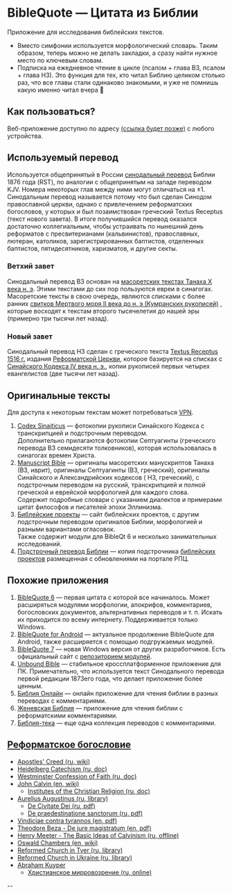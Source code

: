 # BibleQuote — Цитата из Библии

Приложение для исследования библейских текстов.

* Вместо симфонии используется морфологический словарь. Таким образом, теперь можно не
  делать закладки, а сразу найти нужное место по ключевым словам.
* Подписка на ежедневное чтение в цикле (псалом + глава ВЗ, псалом + глава НЗ). Это функция для тех, кто читал Библию
  целиком столько раз, что все главы стали одинаково знакомыми, и уже не помнишь какую именно читал вчера 🙂

## Как пользоваться?

Веб-приложение доступно по адресу [(ссылка будет позже)](#) с любого устройства.

## Используемый перевод

Используется общепринятый в России [синодальный перевод](https://ru.wikipedia.org/wiki/Синодальный_перевод)
Библии 1876 года (RST), по аналогии с общепринятым на западе переводом KJV. Номера некоторых глав между ними
могут отличаться на ±1. Синодальным перевод называется потому что был сделан Синодом православной церкви,
однако с привлечением реформатских богословов, у которых и был позаимствован
греческий Textus Receptus (текст нового завета). В итоге получившийся перевод оказался достаточно коллегиальным, чтобы
устраивать по нынешний день реформатов с пресвитерианами (кальвинистов), православных, лютеран, католиков,
зарегистрированных баптистов, отделенных баптистов, пятидесятников, харизматов, и другие секты.

### Ветхий завет

Синодальный перевод ВЗ основан
на [масоретских текстах Танаха X века н. э](https://ru.wikipedia.org/wiki/Масоретский_текст). Этими текстами до сих пор
пользуются евреи в синагогах. Масоретские тексты в свою очередь, являются списками с более
ранних [свитков Мертвого моря II века до н. э (Кумранских рукописей)](https://ru.wikipedia.org/wiki/Кумранские_рукописи)
, которые восходят к текстам второго тысячелетия до нашей эры (примерно три тысячи лет назад).

### Новый завет

Синодальный перевод НЗ сделан с греческого
текста [Textus Receptus 1516 г.](https://ru.wikipedia.org/wiki/Textus_Receptus)
издания [Реформатской Церкви](https://en.wikipedia.org/wiki/Calvinism), которое базируется на списках
с [Синайского Кодекса IV века н. э.](https://ru.wikipedia.org/wiki/Синайский_кодекс), копии рукописей первых четырех
евангелистов (две тысячи лет назад).

## Оригинальные тексты

Для доступа к некоторым текстам может потребоваться [VPN](https://github.com/getlantern/download).

1. [Codex Sinaiticus](https://codexsinaiticus.org/ru/codex/) — фотокопии рукописи Синайского Кодекса с транскрипцией и
   подстрочным переводом.  
   Дополнительно прилагаются фотокопии Септуагинты (греческого перевода ВЗ семидесяти толковников), которая
   использовалась в синагогах времен Христа.
2. [Manuscript Bible](https://manuscript-bible.ru) — оригиналы масоретских манускриптов Танаха (ВЗ, иврит), оригиналы
   Септуагинты (ВЗ, греческий), оригиналы Синайского и Александрийских кодексов (
   НЗ, греческий), с подстрочным переводом на русский, транскрипцией и полной греческой и еврейской морфологией для
   каждого слова.  
   Содержит подробные словари с указанием диалектов и примерами цитат философов и писателей эпохи Эллинизма.
3. [Библейские проекты](https://www.bible.in.ua/) — сайт библейских проектов, с другим подстрочным переводом оригиналов
   Библии, морфологией и разными вариантами огласовок.   
   Также содержит модули для BibleQt 6 и несколько занимательных исследований.
4. [Подстрочный перевод Библии](https://azbyka.ru/biblia/UBS/index.htm)
   — копия подстрочника [библейских проектов](https://www.bible.in.ua/) размещенная с обновлениями на портале РПЦ.

## Похожие приложения

1. [BibleQuote 6](https://github.com/YakushevVladimir/biblequote) — первая цитата с которой все начиналось.
   Может расширяться модулями морфологии, апокрифов, комментариев, богословских документов, альтернативных переводов и
   т. п. Искать их приходится по всему интернету. Поддерживается только Windows.
2. [BibleQuote for Android](https://github.com/YakushevVladimir/BibleQuote-for-Android) — актуальное продолжение
   BibleQuote для Android, также расширяется с помощью подгружаемых модулей.
3. [BibleQuote 7](https://github.com/BibleQuote/BibleQuote) — новая Windows версия от других разработчиков. Есть
   официальный сайт с [репозиторием модулей](https://github.com/BibleQuote/BibleQuote-Modules).
4. [Unbound Bible](https://github.com/vrybant/unboundbible) — стабильное кроссплатформенное приложение для ПК.
   Примечательно, что используется текст Синодального перевода
   первой редакции 1873его года, что делает приложение более ценным.
5. [Библия Онлайн](https://bible.by/) — онлайн приложение для чтения библии в разных переводах с комментариями.
6. [Женевская Библия](https://geneva-bible.ru/) — приложение для чтения библии с реформатскими комментариями.
7. [Библия-тека](https://bible-teka.com/) — еще одна коллекция переводов с комментариями.

## [Реформатское богословие](https://en.wikipedia.org/wiki/Calvinism)

* [Apostles' Creed (ru, wiki)](https://ru.wikipedia.org/wiki/%D0%90%D0%BF%D0%BE%D1%81%D1%82%D0%BE%D0%BB%D1%8C%D1%81%D0%BA%D0%B8%D0%B9_%D0%A1%D0%B8%D0%BC%D0%B2%D0%BE%D0%BB_%D0%B2%D0%B5%D1%80%D1%8B)
* [Heidelberg Catechism (ru, doc)](https://www.reformed.org.ua/2/22/Caspar)
* [Westminster Confession of Faith (ru, doc)](https://www.reformed.org.ua/2/108/)
* [John Calvin (en, wiki)](https://en.wikipedia.org/wiki/John_Calvin)
    * [Institutes of the Christian Religion (ru, doc)](https://www.reformed.org.ua/2-96-Index%20by%20Author#auCA)
* [Aurelius Augustinus (ru, library)](https://azbyka.ru/otechnik/Avrelij_Avgustin/)
    * [De Civitate Dei (ru, pdf)](https://azbyka.ru/otechnik/books/download/8404-%D0%9E-%D0%B3%D1%80%D0%B0%D0%B4%D0%B5-%D0%91%D0%BE%D0%B6%D1%8C%D0%B5%D0%BC.pdf)
    * [De praedestinatione sanctorum (ru, pdf)](https://azbyka.ru/otechnik/books/download/8407-%D0%9E-%D0%BF%D1%80%D0%B5%D0%B4%D0%BE%D0%BF%D1%80%D0%B5%D0%B4%D0%B5%D0%BB%D0%B5%D0%BD%D0%B8%D0%B8-%D1%81%D0%B2%D1%8F%D1%82%D1%8B%D1%85.pdf)
* [Vindiciae contra tyrannos (en, pdf)](http://www.yorku.ca/comninel/courses/3020pdf/vindiciae.pdf)
* [Theodore Beza - De jure magistratum (en, pdf)](http://www.onthewing.org/user/Beza%20-%20Rights%20of%20Magistrates.pdf)
* [Henry Meeter - The Basic Ideas of Calvinism (ru, offline)](https://www.ozon.ru/context/detail/id/1509866/)
* [Oswald Chambers (en, wiki)](https://en.wikipedia.org/wiki/Oswald_Chambers)
* [Reformed Church in Tver (ru, library)](https://www.reformtver.ru/)
* [Reformed Church in Ukraine (ru, library)](https://www.reformed.org.ua/)
* [Abraham Kuyper](https://en.wikipedia.org/wiki/Abraham_Kuyper#Bibliography)
    * [Христианское мирровозрение (ru, online)](https://www.reformed.org.ua/2/140/Kuyper)

--